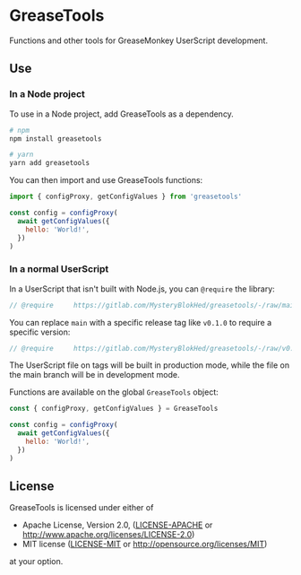 # GreaseTools

Functions and other tools for GreaseMonkey UserScript development.

## Use

### In a Node project

To use in a Node project, add GreaseTools as a dependency.

```sh
# npm
npm install greasetools

# yarn
yarn add greasetools
```

You can then import and use GreaseTools functions:

```javascript
import { configProxy, getConfigValues } from 'greasetools'

const config = configProxy(
  await getConfigValues({
    hello: 'World!',
  })
)
```

### In a normal UserScript

In a UserScript that isn't built with Node.js, you can `@require` the library:

```javascript
// @require     https://gitlab.com/MysteryBlokHed/greasetools/-/raw/main/greasetools.user.js
```

You can replace `main` with a specific release tag like `v0.1.0` to require a specific version:

```javascript
// @require     https://gitlab.com/MysteryBlokHed/greasetools/-/raw/v0.1.0/greasetools.user.js
```

The UserScript file on tags will be built in production mode, while the file on the main branch will be in development mode.

Functions are available on the global `GreaseTools` object:

```javascript
const { configProxy, getConfigValues } = GreaseTools

const config = configProxy(
  await getConfigValues({
    hello: 'World!',
  })
)
```

## License

GreaseTools is licensed under either of

- Apache License, Version 2.0, ([LICENSE-APACHE](LICENSE-APACHE) or
  <http://www.apache.org/licenses/LICENSE-2.0>)
- MIT license ([LICENSE-MIT](LICENSE-MIT) or
  <http://opensource.org/licenses/MIT>)

at your option.
